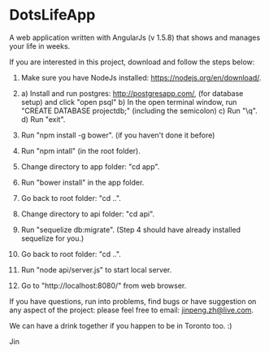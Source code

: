 # DotsLifeApp

A web application written with AngularJs (v 1.5.8) that shows and manages your life in weeks.

If you are interested in this project, download and follow the steps below:

1. Make sure you have NodeJs installed: https://nodejs.org/en/download/.

2. a) Install and run postgres: http://postgresapp.com/, (for database setup) and click "open psql"
   b) In the open terminal window, run "CREATE DATABASE projectdb;" (including the semicolon)
   c) Run "\q".
   d) Run "exit".
   
3. Run "npm install -g bower". (if you haven't done it before)
4. Run "npm intall" (in the root folder).

5. Change directory to app folder: "cd app".
6. Run "bower install" in the app folder.

7. Go back to root folder: "cd ..".
8. Change directory to api folder: "cd api".
9. Run "sequelize db:migrate". (Step 4 should have already installed sequelize for you.)

10. Go back to root folder: "cd ..".
11. Run "node api/server.js" to start local server.
12. Go to "http://localhost:8080/" from web browser. 

If you have questions, run into problems, find bugs or have suggestion on any aspect of the project:
  please feel free to email: jinpeng.zh@live.com.
  
We can have a drink together if you happen to be in Toronto too. :)

Jin
